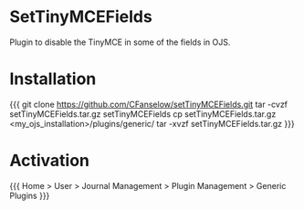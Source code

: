 # SetTinyMCEFields

Plugin to disable the TinyMCE in some of the fields in OJS.

# Installation

{{{
git clone https://github.com/CFanselow/setTinyMCEFields.git
tar -cvzf setTinyMCEFields.tar.gz setTinyMCEFields
cp setTinyMCEFields.tar.gz <my_ojs_installation>/plugins/generic/
tar -xvzf setTinyMCEFields.tar.gz
}}}

# Activation

{{{
Home > User > Journal Management > Plugin Management > Generic Plugins
}}}
 
